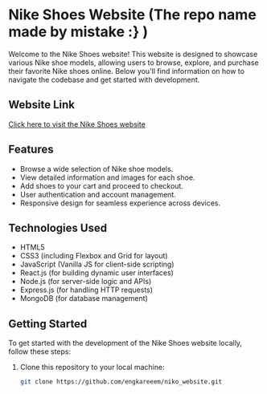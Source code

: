 # Nike Shoes Website (The repo name made by mistake :} )

Welcome to the Nike Shoes website! This website is designed to showcase various Nike shoe models, allowing users to browse, explore, and purchase their favorite Nike shoes online. Below you'll find information on how to navigate the codebase and get started with development.

## Website Link
[Click here to visit the Nike Shoes website](https://dev.vectorz.app/)

## Features
- Browse a wide selection of Nike shoe models.
- View detailed information and images for each shoe.
- Add shoes to your cart and proceed to checkout.
- User authentication and account management.
- Responsive design for seamless experience across devices.

## Technologies Used
- HTML5
- CSS3 (including Flexbox and Grid for layout)
- JavaScript (Vanilla JS for client-side scripting)
- React.js (for building dynamic user interfaces)
- Node.js (for server-side logic and APIs)
- Express.js (for handling HTTP requests)
- MongoDB (for database management)

## Getting Started
To get started with the development of the Nike Shoes website locally, follow these steps:

1. Clone this repository to your local machine:

   ```bash
   git clone https://github.com/engkareeem/niko_website.git
